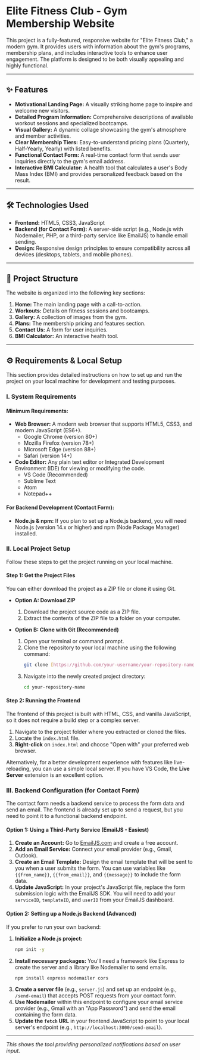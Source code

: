 # Elite Fitness Club - Gym Membership Website

This project is a fully-featured, responsive website for "Elite Fitness Club," a modern gym. It provides users with information about the gym's programs, membership plans, and includes interactive tools to enhance user engagement. The platform is designed to be both visually appealing and highly functional.

---

## ✨ Features

* **Motivational Landing Page:** A visually striking home page to inspire and welcome new visitors.
* **Detailed Program Information:** Comprehensive descriptions of available workout sessions and specialized bootcamps.
* **Visual Gallery:** A dynamic collage showcasing the gym's atmosphere and member activities.
* **Clear Membership Tiers:** Easy-to-understand pricing plans (Quarterly, Half-Yearly, Yearly) with listed benefits.
* **Functional Contact Form:** A real-time contact form that sends user inquiries directly to the gym's email address.
* **Interactive BMI Calculator:** A health tool that calculates a user's Body Mass Index (BMI) and provides personalized feedback based on the result.

---

## 🛠️ Technologies Used

* **Frontend:** HTML5, CSS3, JavaScript
* **Backend (for Contact Form):** A server-side script (e.g., Node.js with Nodemailer, PHP, or a third-party service like EmailJS) to handle email sending.
* **Design:** Responsive design principles to ensure compatibility across all devices (desktops, tablets, and mobile phones).

---

## 🚀 Project Structure

The website is organized into the following key sections:

1.  **Home:** The main landing page with a call-to-action.
2.  **Workouts:** Details on fitness sessions and bootcamps.
3.  **Gallery:** A collection of images from the gym.
4.  **Plans:** The membership pricing and features section.
5.  **Contact Us:** A form for user inquiries.
6.  **BMI Calculator:** An interactive health tool.

---

## ⚙️ Requirements & Local Setup

This section provides detailed instructions on how to set up and run the project on your local machine for development and testing purposes.

### I. System Requirements

#### Minimum Requirements:
* **Web Browser:** A modern web browser that supports HTML5, CSS3, and modern JavaScript (ES6+).
    * Google Chrome (version 80+)
    * Mozilla Firefox (version 78+)
    * Microsoft Edge (version 88+)
    * Safari (version 14+)
* **Code Editor:** Any plain text editor or Integrated Development Environment (IDE) for viewing or modifying the code.
    * VS Code (Recommended)
    * Sublime Text
    * Atom
    * Notepad++

#### For Backend Development (Contact Form):
* **Node.js & npm:** If you plan to set up a Node.js backend, you will need Node.js (version 14.x or higher) and npm (Node Package Manager) installed.

### II. Local Project Setup

Follow these steps to get the project running on your local machine.

#### Step 1: Get the Project Files
You can either download the project as a ZIP file or clone it using Git.

* **Option A: Download ZIP**
    1.  Download the project source code as a ZIP file.
    2.  Extract the contents of the ZIP file to a folder on your computer.

* **Option B: Clone with Git (Recommended)**
    1.  Open your terminal or command prompt.
    2.  Clone the repository to your local machine using the following command:
        ```bash
        git clone [https://github.com/your-username/your-repository-name.git](https://github.com/your-username/your-repository-name.git)
        ```
    3.  Navigate into the newly created project directory:
        ```bash
        cd your-repository-name
        ```

#### Step 2: Running the Frontend
The frontend of this project is built with HTML, CSS, and vanilla JavaScript, so it does not require a build step or a complex server.

1.  Navigate to the project folder where you extracted or cloned the files.
2.  Locate the `index.html` file.
3.  **Right-click** on `index.html` and choose "Open with" your preferred web browser.

Alternatively, for a better development experience with features like live-reloading, you can use a simple local server. If you have VS Code, the **Live Server** extension is an excellent option.

### III. Backend Configuration (for Contact Form)
The contact form needs a backend service to process the form data and send an email. The frontend is already set up to send a request, but you need to point it to a functional backend endpoint.

#### Option 1: Using a Third-Party Service (EmailJS - Easiest)
1.  **Create an Account:** Go to [EmailJS.com](https://www.emailjs.com/) and create a free account.
2.  **Add an Email Service:** Connect your email provider (e.g., Gmail, Outlook).
3.  **Create an Email Template:** Design the email template that will be sent to you when a user submits the form. You can use variables like `{{from_name}}`, `{{from_email}}`, and `{{message}}` to include the form data.
4.  **Update JavaScript:** In your project's JavaScript file, replace the form submission logic with the EmailJS SDK. You will need to add your `serviceID`, `templateID`, and `userID` from your EmailJS dashboard.

#### Option 2: Setting up a Node.js Backend (Advanced)
If you prefer to run your own backend:
1.  **Initialize a Node.js project:**
    ```bash
    npm init -y
    ```
2.  **Install necessary packages:** You'll need a framework like Express to create the server and a library like Nodemailer to send emails.
    ```bash
    npm install express nodemailer cors
    ```
3.  **Create a server file** (e.g., `server.js`) and set up an endpoint (e.g., `/send-email`) that accepts POST requests from your contact form.
4.  **Use Nodemailer** within this endpoint to configure your email service provider (e.g., Gmail with an "App Password") and send the email containing the form data.
5.  **Update the `fetch` URL** in your frontend JavaScript to point to your local server's endpoint (e.g., `http://localhost:3000/send-email`).

---

*This shows the tool providing personalized notifications based on user input.*
